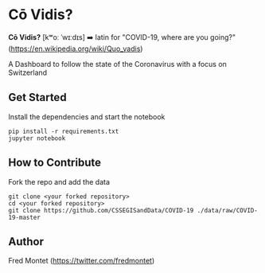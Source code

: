 Cō Vidis?
=========

**Cō Vidis?** [kʷoː ˈwɪːdɪs] ➡️ latin for "COVID-19, where are you going?"<br/>
(https://en.wikipedia.org/wiki/Quo_vadis)

A Dashboard to follow the state of the Coronavirus with a focus on Switzerland

Get Started
-----------

Install the dependencies and start the notebook

    pip install -r requirements.txt
    jupyter notebook


How to Contribute
-----------------

Fork the repo and add the data

    git clone <your forked repository>
    cd <your forked repository>
    git clone https://github.com/CSSEGISandData/COVID-19 ./data/raw/COVID-19-master

Author
------

Fred Montet (https://twitter.com/fredmontet)
